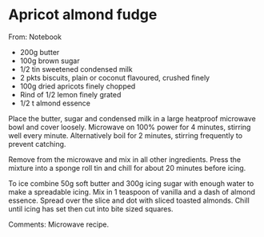 # Apricot almond fudge
From: Notebook

* 200g butter
* 100g brown sugar
* 1/2 tin sweetened condensed milk
* 2 pkts biscuits,  plain or coconut flavoured, crushed finely
* 100g dried apricots finely chopped
* Rind of 1/2 lemon finely grated
* 1/2 t almond essence

Place the butter, sugar and condensed milk in a large heatproof microwave bowl and cover loosely.  Microwave on 100% power for 4 minutes, stirring well every minute.  Alternatively boil for 2 minutes, stirring frequently to prevent catching.

Remove from the microwave and mix in all other ingredients.  Press the mixture into a sponge roll tin and chill for about 20 minutes before icing.  

To ice combine 50g soft butter and 300g icing sugar with enough water to make a spreadable icing.  Mix in 1 teaspoon of vanilla and a dash of almond essence.  Spread over the slice and dot with sliced toasted almonds.  Chill until icing has set then cut into bite sized squares.

Comments: Microwave recipe.

